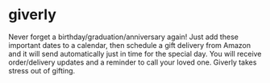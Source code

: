 # giverly
Never forget a birthday/graduation/anniversary again! Just add these important dates to a calendar, then schedule a gift delivery from Amazon and it will send automatically just in time for the special day. You will receive order/delivery updates and a reminder to call your loved one. Giverly takes stress out of gifting.
